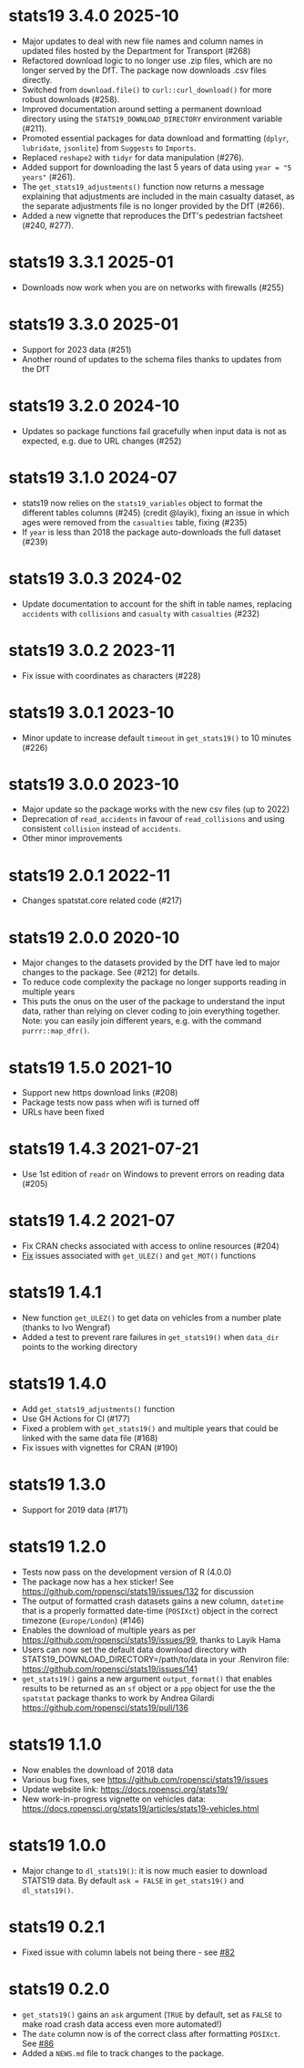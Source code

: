 # stats19 3.4.0 2025-10

* Major updates to deal with new file names and column names in updated files hosted by the Department for Transport (#268)
* Refactored download logic to no longer use .zip files, which are no longer served by the DfT. The package now downloads .csv files directly.
* Switched from `download.file()` to `curl::curl_download()` for more robust downloads (#258).
* Improved documentation around setting a permanent download directory using the `STATS19_DOWNLOAD_DIRECTORY` environment variable (#211).
* Promoted essential packages for data download and formatting (`dplyr`, `lubridate`, `jsonlite`) from `Suggests` to `Imports`.
* Replaced `reshape2` with `tidyr` for data manipulation (#276).
* Added support for downloading the last 5 years of data using `year = "5 years"` (#261).
* The `get_stats19_adjustments()` function now returns a message explaining that adjustments are included in the main casualty dataset, as the separate adjustments file is no longer provided by the DfT (#266).
* Added a new vignette that reproduces the DfT's pedestrian factsheet (#240, #277).

# stats19 3.3.1 2025-01

* Downloads now work when you are on networks with firewalls (#255)

# stats19 3.3.0 2025-01

* Support for 2023 data (#251)
* Another round of updates to the schema files thanks to updates from the DfT

# stats19 3.2.0 2024-10

* Updates so package functions fail gracefully when input data is not as expected, e.g. due to URL changes (#252)

# stats19 3.1.0 2024-07

* stats19 now relies on the `stats19_variables` object to format the different tables columns (#245) (credit @layik), fixing an issue in which ages were removed from the `casualties` table, fixing (#235)
* If `year` is less than 2018 the package auto-downloads the full dataset (#239)

# stats19 3.0.3 2024-02

* Update documentation to account for the shift in table names, replacing `accidents` with `collisions` and `casualty` with `casualties` (#232)

# stats19 3.0.2 2023-11

* Fix issue with coordinates as characters (#228)

# stats19 3.0.1 2023-10

* Minor update to increase default `timeout` in `get_stats19()` to 10 minutes (#226)

# stats19 3.0.0 2023-10

* Major update so the package works with the new csv files (up to 2022)
* Deprecation of `read_accidents` in favour of `read_collisions` and using consistent `collision` instead of `accidents`.
* Other minor improvements

# stats19 2.0.1 2022-11

* Changes spatstat.core related code (#217)

# stats19 2.0.0 2020-10

* Major changes to the datasets provided by the DfT have led to major changes to the package. See (#212) for details.
* To reduce code complexity the package no longer supports reading in multiple years
* This puts the onus on the user of the package to understand the input data, rather than relying on clever coding to join everything together. Note: you can easily join different years, e.g. with the command `purrr::map_dfr()`.


# stats19 1.5.0 2021-10

* Support new https download links (#208)
* Package tests now pass when wifi is turned off
* URLs have been fixed

# stats19 1.4.3 2021-07-21

* Use 1st edition of `readr` on Windows to prevent errors on reading data (#205)

# stats19 1.4.2 2021-07

* Fix CRAN checks associated with access to online resources (#204)
* [Fix](https://github.com/ropensci/stats19/commit/826a1d0ed3b9fbcf80675b64fd5731ae8b7b0498) issues associated with `get_ULEZ()` and `get_MOT()` functions


# stats19 1.4.1

* New function `get_ULEZ()` to get data on vehicles from a number plate (thanks to Ivo Wengraf)
* Added a test to prevent rare failures in `get_stats19()` when `data_dir` points to the working directory


# stats19 1.4.0

* Add `get_stats19_adjustments()` function
* Use GH Actions for CI (#177)
* Fixed a problem with `get_stats19()` and multiple years that could be linked with the same data file (#168)
* Fix issues with vignettes for CRAN (#190)

# stats19 1.3.0

* Support for 2019 data (#171)

# stats19 1.2.0

* Tests now pass on the development version of R (4.0.0)
* The package now has a hex sticker! See https://github.com/ropensci/stats19/issues/132 for discussion
* The output of formatted crash datasets gains a new column, `datetime` that is a properly formatted date-time (`POSIXct`) object in the correct timezone (`Europe/London`) (#146)
* Enables the download of multiple years as per https://github.com/ropensci/stats19/issues/99, thanks to Layik Hama
* Users can now set the default data download directory with STATS19_DOWNLOAD_DIRECTORY=/path/to/data in your .Renviron file: https://github.com/ropensci/stats19/issues/141
* `get_stats19()` gains a new argument `output_format()` that enables results to be returned as an `sf` object or a `ppp` object for use the the `spatstat` package thanks to work by Andrea Gilardi https://github.com/ropensci/stats19/pull/136

# stats19 1.1.0

* Now enables the download of 2018 data
* Various bug fixes, see https://github.com/ropensci/stats19/issues
* Update website link: https://docs.ropensci.org/stats19/
* New work-in-progress vignette on vehicles data: https://docs.ropensci.org/stats19/articles/stats19-vehicles.html

# stats19 1.0.0

* Major change to `dl_stats19()`: it is now much easier to download STATS19 data. By default `ask = FALSE` in `get_stats19()` and `dl_stats19()`.

# stats19 0.2.1

* Fixed issue with column labels not being there - see [#82](https://github.com/ropensci/stats19/issues/92)

# stats19 0.2.0

* `get_stats19()` gains an `ask` argument (`TRUE` by default, set as `FALSE` to make road crash data access even more automated!)
* The `date` column now is of the correct class after formatting `POSIXct`. See [#86](https://github.com/ropensci/stats19/issues/86)
* Added a `NEWS.md` file to track changes to the package.
